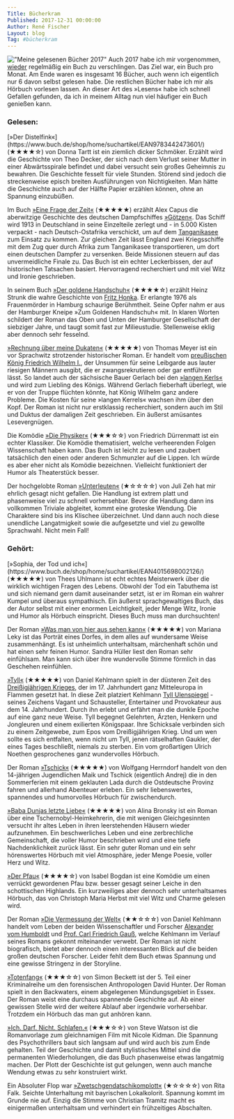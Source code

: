 ```yaml
---
Title: Bücherkram
Published: 2017-12-31 00:00:00
Author: René Fischer
Layout: blog
Tag: #bücherkram
---
```

!["Meine gelesenen Bücher 2017"](2017-12-31-22-42-12.jpg)
Auch 2017 habe ich mir vorgenommen, [wieder](/ausgelesen) regelmäßig ein Buch zu verschlingen. Das Ziel war, ein Buch pro Monat. Am Ende waren es insgesamt 16 Bücher, auch wenn ich eigentlich nur 6 davon selbst gelesen habe. Die restlichen Bücher habe ich mir als Hörbuch vorlesen lassen. An dieser Art des &raquo;Lesens&laquo; habe ich schnell Gefallen gefunden, da ich in meinem Alltag nun viel häufiger ein Buch genießen kann.

<h3>Gelesen:</h3>
[&raquo;Der Distelfink&laquo;](https://www.buch.de/shop/home/suchartikel/EAN9783442473601/) (★★★★☆) von Donna Tartt ist ein ziemlich dicker Schmöker. Erzählt wird die Geschichte von Theo Decker, der sich nach dem Verlust seiner Mutter in einer Abwärtsspirale befindet und dabei versucht sein großes Geheimnis zu bewahren.  Die Geschichte fesselt für viele Stunden. Störend sind jedoch die streckenweise episch breiten Ausführungen von Nichtigkeiten. Man hätte die Geschichte auch auf der Hälfte Papier erzählen können, ohne an Spannung einzubüßen.

Im Buch [&raquo;Eine Frage der Zeit&laquo;](https://www.buch.de/shop/home/suchartikel/EAN9783442739110/) (★★★★★)  erzählt Alex Capus die aberwitzige Geschichte des deutschen Dampfschiffes [&raquo;Götzen&laquo;](https://de.wikipedia.org/wiki/Liemba_%28Schiff%29). Das Schiff wird 1913 in Deutschland in seine Einzelteile zerlegt und - in 5.000 Kisten verpackt - nach Deutsch-Ostafrika verschickt, um auf dem [Tanganikasee](https://de.wikipedia.org/wiki/Tanganjikasee) zum Einsatz zu kommen. Zur gleichen Zeit lässt England zwei Kriegsschiffe mit dem Zug quer durch Afrika zum Tanganikasee transportieren, um dort einen deutschen Dampfer zu versenken. Beide Missionen steuern auf das unvermeidliche Finale zu. Das Buch ist ein echter Leckerbissen, der auf historischen Tatsachen basiert. Hervorragend recherchiert und mit viel Witz und Ironie geschrieben.

In seinem Buch [&raquo;Der goldene Handschuh&laquo;](https://www.buch.de/shop/home/suchartikel/EAN9783499271274/) (★★★★☆) erzählt Heinz Strunk die wahre Geschichte von [Fritz Honka](https://de.wikipedia.org/wiki/Fritz_Honka). Er erlangte 1976 als Frauenmörder in Hamburg schaurige Berühmtheit. Seine Opfer nahm er aus der Hamburger Kneipe &raquo;Zum Goldenen Handschuh&laquo; mit. In klaren Worten schildert der Roman das Oben und Unten der Hamburger Gesellschaft der siebziger Jahre, und taugt somit fast zur Milieustudie. Stellenweise eklig aber dennoch sehr fesselnd.

[&raquo;Rechnung über meine Dukaten&laquo;](https://www.buch.de/shop/home/suchartikel/EAN9783257243277/) (★★★★★) von Thomas Meyer ist ein vor Sprachwitz strotzender historischer Roman. Er handelt vom [preußischen König Friedrich Wilhelm I.](https://de.wikipedia.org/wiki/Friedrich_Wilhelm_I._%28Preu%C3%9Fen%29), der Unsummen für seine Leibgarde aus lauter riesigen Männern ausgibt, die er zwangsrekrutieren oder gar entführen lässt. So landet auch der sächsische Bauer Gerlach bei den [&raquo;langen Kerls&laquo;](https://de.wikipedia.org/wiki/Altpreu%C3%9Fisches_Infanterieregiment_No._6_%281806%29) und wird zum Liebling des Königs. Während Gerlach fieberhaft überlegt, wie er von der Truppe flüchten könnte, hat König Wilhelm ganz andere Probleme. Die Kosten für seine &raquo;langen Kerrels&laquo; wachsen ihm über den Kopf. Der Roman ist nicht nur erstklassig recherchiert, sondern auch im Stil und Duktus der damaligen Zeit geschrieben. Ein äußerst amüsantes Lesevergnügen.

Die Komödie [&raquo;Die Physiker&laquo;](https://www.buch.de/shop/home/suchartikel/EAN9783257230475/) (★★★☆☆) von Friedrich Dürrenmatt ist ein echter Klassiker.  Die Komödie thematisiert, welche verheerenden Folgen Wissenschaft haben kann. Das Buch ist leicht zu lesen und zaubert tatsächlich den einen oder anderen Schmunzler auf die Lippen. Ich würde es aber eher nicht als Komödie  bezeichnen. Vielleicht funktioniert der Humor als Theaterstück besser.

Der hochgelobte Roman [&raquo;Unterleuten&laquo;](https://www.buch.de/shop/home/suchartikel/EAN9783442715732/) (★☆☆☆☆) von Juli Zeh hat mir ehrlich gesagt nicht gefallen. Die Handlung ist extrem platt und phasenweise viel zu schnell vorhersehbar. Bevor die Handlung dann ins vollkommen Triviale abgleitet, kommt eine groteske Wendung. Die Charaktere sind bis ins Klischee überzeichnet.  Und dann auch noch diese unendliche Langatmigkeit sowie die aufgesetzte und viel zu gewollte Sprachwahl. Nicht mein Fall!

<h3>Gehört:</h3>
[&raquo;Sophia, der Tod und ich&laquo;](https://www.buch.de/shop/home/suchartikel/EAN4015698002126/) (★★★★★) von Thees Uhlmann ist echt echtes Meisterwerk über die wirklich wichtigen Fragen des Lebens. Obwohl der Tod ein Tabuthema ist und sich niemand gern damit auseinander setzt, ist er im Roman ein wahrer Kumpel und überaus sympathisch. Ein äußerst sprachgewaltiges Buch, das der Autor selbst mit einer enormen Leichtigkeit, jeder Menge Witz, Ironie und Humor als Hörbuch einspricht. Dieses Buch muss man durchsuchten!

Der Roman [&raquo;Was man von hier aus sehen kann&laquo;](https://www.buch.de/shop/home/suchartikel/EAN9783864844362/) (★★★★★) von Mariana Leky ist das Porträt eines Dorfes, in dem alles auf wundersame Weise zusammenhängt. Es ist unheimlich unterhaltsam, märchenhaft schön und hat einen sehr feinen Humor. Sandra Hüller liest den Roman sehr einfühlsam. Man kann sich über ihre wundervolle Stimme förmlich in das Geschehen reinfühlen.

[&raquo;Tyll&laquo;](https://www.buch.de/shop/home/suchartikel/EAN9783839816042/) (★★★★★) von Daniel Kehlmann spielt in der düsteren Zeit des [Dreißigjährigen Krieges](https://de.wikipedia.org/wiki/Drei%C3%9Figj%C3%A4hriger_Krieg), der im 17. Jahrhundert ganz Mitteleuropa in Flammen gesetzt hat. In diese Zeit platziert Kehlmann [Tyll Ulenspiegel](https://de.wikipedia.org/wiki/Till_Eulenspiegel) - seines Zeichens Vagant und Schausteller, Entertainer und Provokateur aus dem 14. Jahrhundert. Durch ihn erlebt und erfährt man die dunkle Epoche auf eine ganz neue Weise. Tyll begegnet Gelehrten, Ärzten, Henkern und Jongleuren und einem exilierten Königspaar. Ihre Schicksale verbinden sich zu einem Zeitgewebe, zum Epos vom Dreißigjährigen Krieg. Und um wen sollte es sich entfalten, wenn nicht um Tyll, jenen rätselhaften Gaukler, der eines Tages beschließt, niemals zu sterben. Ein vom großartigen Ulrich Noethen gesprochenes ganz wundervolles Hörbuch.

Der Roman [&raquo;Tschick&laquo;](https://www.buch.de/shop/home/suchartikel/EAN9783839891261/) (★★★★★) von Wolfgang Herrndorf handelt von den 14-jährigen Jugendlichen Maik und Tschick (eigentlich Andrej) die in den Sommerferien mit einem geklauten Lada durch die Ostdeutsche Provinz fahren und allerhand Abenteuer erleben. Ein sehr liebenswertes, spannendes und humorvolles Hörbuch für zwischendurch.

[&raquo;Baba Dunjas letzte Liebe&laquo;](https://www.buch.de/shop/home/suchartikel/EAN9783864844348/) (★★★★★) von Alina Bronsky ist ein Roman über eine Tschernobyl-Heimkehrerin, die mit wenigen  Gleichgesinnten versucht ihr altes Leben in ihren leerstehenden Häusern wieder aufzunehmen. Ein beschwerliches Leben und eine zerbrechliche Gemeinschaft, die voller Humor beschrieben wird und eine tiefe Nachdenklichkeit zurück lässt. Ein sehr guter Roman und ein sehr hörenswertes Hörbuch mit viel Atmosphäre, jeder Menge Poesie, voller Herz und Witz.

[&raquo;Der Pfau&laquo;](https://www.buch.de/shop/home/suchartikel/EAN9783839814581/) (★★★★☆) von Isabel Bogdan ist eine Komödie um einen verrückt gewordenen Pfau bzw. besser gesagt seiner Leiche in den schottischen Highlands. Ein kurzweiliges aber dennoch sehr unterhaltsames Hörbuch, das von Christoph Maria Herbst mit viel Witz und Charme gelesen wird.

Der Roman [&raquo;Die Vermessung der Welt&laquo;](https://www.buch.de/shop/home/suchartikel/EAN9783499253034/) (★★☆☆☆) von Daniel Kehlmann handelt vom Leben der beiden Wissenschaftler und Forscher [Alexander vom Humboldt](https://de.wikipedia.org/wiki/Alexander_von_Humboldt) und [Prof. Carl Friedrich Gauß](https://de.wikipedia.org/wiki/Carl_Friedrich_Gau%C3%9F), welche Kehlmann im Verlauf seines Romans gekonnt miteinander verwebt. Der Roman ist nicht biografisch, bietet aber dennoch einen interessanten Blick auf die beiden großen deutschen Forscher. Leider fehlt dem Buch etwas Spannung und eine gewisse Stringenz in der Storyline.

[&raquo;Totenfang&laquo;](https://www.buch.de/shop/home/suchartikel/EAN9783839893487/) (★★★☆☆) von Simon Beckett ist der 5. Teil einer Kriminalreihe um den forensischen Anthropologen David Hunter. Der Roman spielt in den Backwaters, einem abgelegenen Mündungsgebiet in Essex. Der Roman weist eine durchaus spannende Geschichte auf. Ab einer gewissen Stelle wird der weitere Ablauf aber irgendwie vorhersehbar. Trotzdem ein Hörbuch das man gut anhören kann.

[&raquo;Ich. Darf. Nicht. Schlafen.&laquo;](https://www.buch.de/shop/home/suchartikel/EAN9783839892312/) (★★★☆☆) von Steve Watson ist die Romanvorlage zum gleichnamigen Film mit Nicole Kidman. Die Spannung des Psychothrillers baut sich langsam auf und wird auch bis zum Ende gehalten. Teil der Geschichte und damit stylistisches Mittel sind die permanenten Wiederholungen, die das Buch phasenweise etwas langatmig machen. Der Plott der Geschichte ist gut gelungen, wenn auch manche Wendung etwas zu sehr konstruiert wirkt.

Ein Absoluter Flop war [&raquo;Zwetschgendatschikomplott&laquo;](https://www.buch.de/shop/home/suchartikel/EAN9783862314171/) (★☆☆☆☆) von Rita Falk. Seichte Unterhaltung mit bayrischen Lokalkolorit. Spannung kommt im Grunde nie auf. Einzig die Stimme von Christian Tramitz macht es einigermaßen unterhaltsam und verhindert ein frühzeitiges Abschalten.
